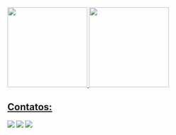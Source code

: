 <div>
<a href="https://github.com/gomesss01">
<img loading="lazy" height="180em" src="https://github-readme-stats.vercel.app/api/top-langs/?username=gomesss01&layout=compact&langs_count=7&theme=dracula"/>
<img loading="lazy" height="180em" src="https://github-readme-stats.vercel.app/api?username=gomesss01&show_icons=true&theme=dracula&include_all_commits=true&count_private=true"/>
</div>

## Contatos:

<div>
<a href="https://instagram.com/gomesss01_" target="_blank"><img loading="lazy" src="https://img.shields.io/badge/-Instagram-%23E4405F?style=for-the-badge&logo=instagram&logoColor=white" target="_blank"></a>
<a href = "jpgomescavalcantii@gmail.com"><img loading="lazy" src="https://img.shields.io/badge/Gmail-D14836?style=for-the-badge&logo=gmail&logoColor=white" target="_blank"></a>
<a href="https://www.linkedin.com/in/seu-usuário-linkedln-aqui" target="_blank"><img loading="lazy" src="https://img.shields.io/badge/-LinkedIn-%230077B5?style=for-the-badge&logo=linkedin&logoColor=white" target="_blank"></a>   
</div>

